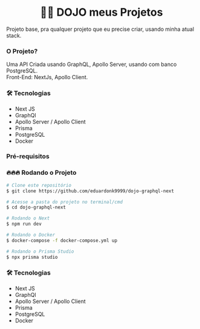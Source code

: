 <h1 align="center">🥷🏻 DOJO meus Projetos </h1>
<p>Projeto base, pra qualquer projeto que eu precise criar, usando minha atual stack.</p>

### O Projeto?
<p>Uma API Criada usando GraphQL, Apollo Server, usando com banco PostgreSQL. <Br /> Front-End: NextJs, Apollo Client.</p>

### 🛠 Tecnologias
- Next JS
- GraphQl 
- Apollo Server / Apollo Client
- Prisma
- PostgreSQL
- Docker

### Pré-requisitos

### 🔥🔥🔥 Rodando o Projeto

```bash
# Clone este repositório
$ git clone https://github.com/eduardonk9999/dojo-graphql-next

# Acesse a pasta do projeto no terminal/cmd
$ cd dojo-graphql-next

# Rodando o Next
$ npm run dev

# Rodando o Docker
$ docker-compose -f docker-compose.yml up

# Rodando o Prisma Studio
$ npx prisma studio
```

### 🛠 Tecnologias
- Next JS
- GraphQl 
- Apollo Server / Apollo Client
- Prisma
- PostgreSQL
- Docker